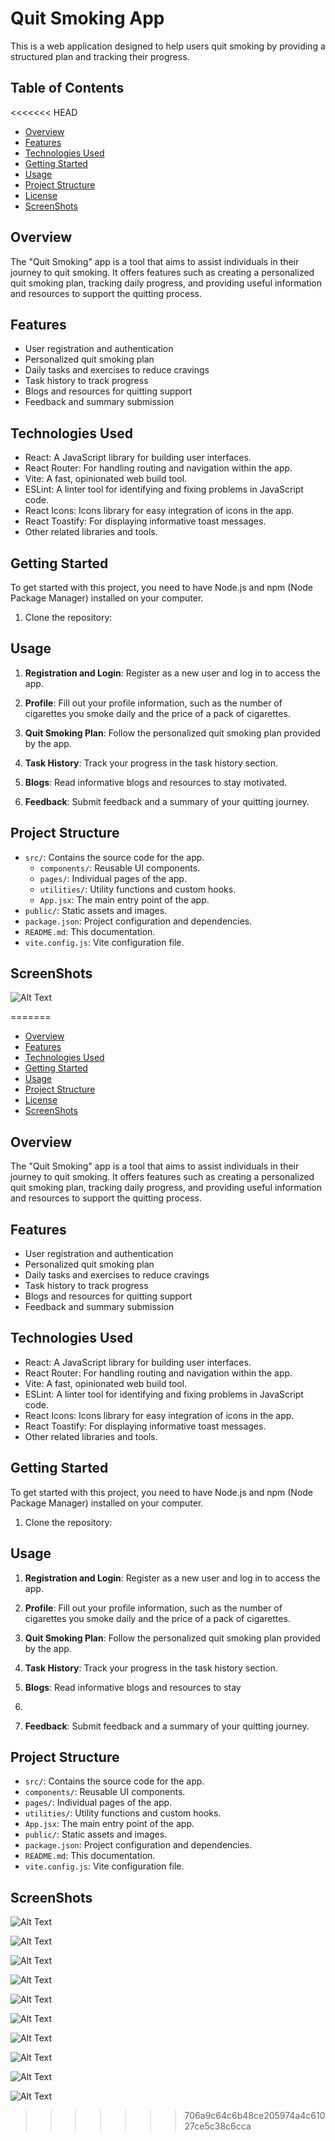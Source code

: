# Quit Smoking App

This is a web application designed to help users quit smoking by providing a structured plan and tracking their progress.

## Table of Contents
<<<<<<< HEAD

- [Overview](#overview)
- [Features](#features)
- [Technologies Used](#technologies-used)
- [Getting Started](#getting-started)
- [Usage](#usage)
- [Project Structure](#project-structure)
- [License](#license)
- [ScreenShots](#ScreenShots)

## Overview

The "Quit Smoking" app is a tool that aims to assist individuals in their journey to quit smoking. It offers features such as creating a personalized quit smoking plan, tracking daily progress, and providing useful information and resources to support the quitting process.

## Features

- User registration and authentication
- Personalized quit smoking plan
- Daily tasks and exercises to reduce cravings
- Task history to track progress
- Blogs and resources for quitting support
- Feedback and summary submission

## Technologies Used

- React: A JavaScript library for building user interfaces.
- React Router: For handling routing and navigation within the app.
- Vite: A fast, opinionated web build tool.
- ESLint: A linter tool for identifying and fixing problems in JavaScript code.
- React Icons: Icons library for easy integration of icons in the app.
- React Toastify: For displaying informative toast messages.
- Other related libraries and tools.

## Getting Started

To get started with this project, you need to have Node.js and npm (Node Package Manager) installed on your computer.

1. Clone the repository:

## Usage

1. **Registration and Login**: Register as a new user and log in to access the app.

2. **Profile**: Fill out your profile information, such as the number of cigarettes you smoke daily and the price of a pack of cigarettes.

3. **Quit Smoking Plan**: Follow the personalized quit smoking plan provided by the app.

4. **Task History**: Track your progress in the task history section.

5. **Blogs**: Read informative blogs and resources to stay motivated.

6. **Feedback**: Submit feedback and a summary of your quitting journey.

## Project Structure

- `src/`: Contains the source code for the app.
  - `components/`: Reusable UI components.
  - `pages/`: Individual pages of the app.
  - `utilities/`: Utility functions and custom hooks.
  - `App.jsx`: The main entry point of the app.
- `public/`: Static assets and images.
- `package.json`: Project configuration and dependencies.
- `README.md`: This documentation.
- `vite.config.js`: Vite configuration file.
## ScreenShots


![Alt Text]()

=======

- [Overview](#overview)
- [Features](#features)
- [Technologies Used](#technologies-used)
- [Getting Started](#getting-started)
- [Usage](#usage)
- [Project Structure](#project-structure)
- [License](#license)
- [ScreenShots](#ScreenShots)

## Overview

The "Quit Smoking" app is a tool that aims to assist individuals in their journey to quit smoking. It offers features such as creating a personalized quit smoking plan, tracking daily progress, and providing useful information and resources to support the quitting process.

## Features

- User registration and authentication
- Personalized quit smoking plan
- Daily tasks and exercises to reduce cravings
- Task history to track progress
- Blogs and resources for quitting support
- Feedback and summary submission

## Technologies Used

- React: A JavaScript library for building user interfaces.
- React Router: For handling routing and navigation within the app.
- Vite: A fast, opinionated web build tool.
- ESLint: A linter tool for identifying and fixing problems in JavaScript code.
- React Icons: Icons library for easy integration of icons in the app.
- React Toastify: For displaying informative toast messages.
- Other related libraries and tools.

## Getting Started

To get started with this project, you need to have Node.js and npm (Node Package Manager) installed on your computer.

1. Clone the repository:

## Usage

1. **Registration and Login**: Register as a new user and log in to access the app.

2. **Profile**: Fill out your profile information, such as the number of cigarettes you smoke daily and the price of a pack of cigarettes.

3. **Quit Smoking Plan**: Follow the personalized quit smoking plan provided by the app.

4. **Task History**: Track your progress in the task history section.

5. **Blogs**: Read informative blogs and resources to stay
6. 
7. **Feedback**: Submit feedback and a summary of your quitting journey.

## Project Structure

- `src/`: Contains the source code for the app.
- `components/`: Reusable UI components.
- `pages/`: Individual pages of the app.
- `utilities/`: Utility functions and custom hooks.
- `App.jsx`: The main entry point of the app.
- `public/`: Static assets and images.
- `package.json`: Project configuration and dependencies.
- `README.md`: This documentation.
- `vite.config.js`: Vite configuration file.
## ScreenShots

![Alt Text](https://quit-smoking.disgin.website/screenshot/new/homePage.png)

![Alt Text](https://quit-smoking.disgin.website/screenshot/new/footer-scroll.png)

![Alt Text](https://quit-smoking.disgin.website/screenshot/new/toastF.png)

![Alt Text](https://quit-smoking.disgin.website/screenshot/new/signup.png)

![Alt Text](https://quit-smoking.disgin.website/screenshot/new/contactus.png)

![Alt Text](https://quit-smoking.disgin.website/screenshot/new/profile.png)

![Alt Text](https://quit-smoking.disgin.website/screenshot/new/IMG_7640.png)

![Alt Text](https://quit-smoking.disgin.website/screenshot/new/IMG_7641.png)

![Alt Text](https://quit-smoking.disgin.website/screenshot/new/IMG_7643.png)

![Alt Text](https://quit-smoking.disgin.website/screenshot/new/IMG_7644.png)
>>>>>>> 706a9c64c6b48ce205974a4c61027ce5c38c6cca
